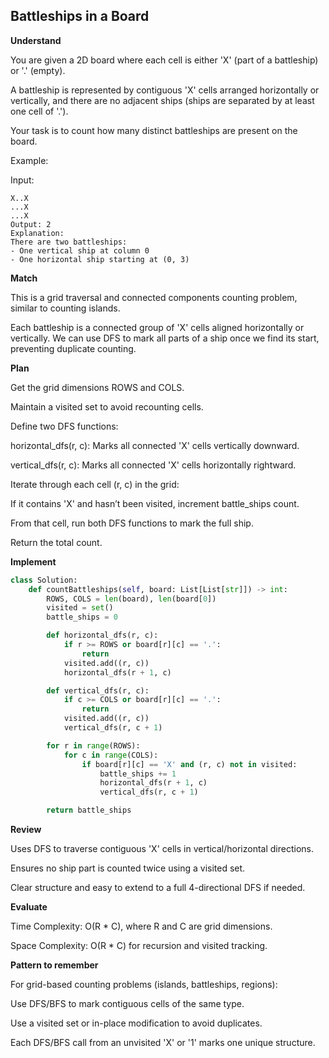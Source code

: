 ## Battleships in a Board

**Understand**

You are given a 2D board where each cell is either 'X' (part of a battleship) or '.' (empty).

A battleship is represented by contiguous 'X' cells arranged horizontally or vertically, and there are no adjacent ships (ships are separated by at least one cell of '.').

Your task is to count how many distinct battleships are present on the board.

Example:

Input:

```
X..X
...X
...X
Output: 2
Explanation:
There are two battleships:
- One vertical ship at column 0
- One horizontal ship starting at (0, 3)
```

**Match**

This is a grid traversal and connected components counting problem, similar to counting islands.

Each battleship is a connected group of 'X' cells aligned horizontally or vertically.
We can use DFS to mark all parts of a ship once we find its start, preventing duplicate counting.

**Plan**

Get the grid dimensions ROWS and COLS.

Maintain a visited set to avoid recounting cells.

Define two DFS functions:

horizontal_dfs(r, c): Marks all connected 'X' cells vertically downward.

vertical_dfs(r, c): Marks all connected 'X' cells horizontally rightward.

Iterate through each cell (r, c) in the grid:

If it contains 'X' and hasn’t been visited, increment battle_ships count.

From that cell, run both DFS functions to mark the full ship.

Return the total count.

**Implement**

```py
class Solution:
    def countBattleships(self, board: List[List[str]]) -> int:
        ROWS, COLS = len(board), len(board[0])
        visited = set()
        battle_ships = 0

        def horizontal_dfs(r, c):
            if r >= ROWS or board[r][c] == '.':
                return
            visited.add((r, c))
            horizontal_dfs(r + 1, c)

        def vertical_dfs(r, c):
            if c >= COLS or board[r][c] == '.':
                return
            visited.add((r, c))
            vertical_dfs(r, c + 1)

        for r in range(ROWS):
            for c in range(COLS):
                if board[r][c] == 'X' and (r, c) not in visited:
                    battle_ships += 1
                    horizontal_dfs(r + 1, c)
                    vertical_dfs(r, c + 1)

        return battle_ships
```

**Review**

Uses DFS to traverse contiguous 'X' cells in vertical/horizontal directions.

Ensures no ship part is counted twice using a visited set.

Clear structure and easy to extend to a full 4-directional DFS if needed.

**Evaluate**

Time Complexity: O(R \* C), where R and C are grid dimensions.

Space Complexity: O(R \* C) for recursion and visited tracking.

**Pattern to remember**

For grid-based counting problems (islands, battleships, regions):

Use DFS/BFS to mark contiguous cells of the same type.

Use a visited set or in-place modification to avoid duplicates.

Each DFS/BFS call from an unvisited 'X' or '1' marks one unique structure.
